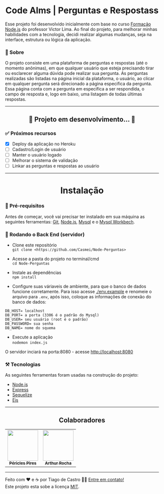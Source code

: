 <h1 align="center">Code Alms | Perguntas e Respostass
</h1>
<!-- ME CONTRATA! AAAAAAAAAAAA kkkkk -->

Esse projeto foi desenvolvido inicialmente com base no curso [Formação Node.js](https://www.udemy.com/course/formacao-nodejs/) do professor Victor Lima. Ao final do projeto, para melhorar minhas habilidades com a tecnologia, decidi realizar algumas mudanças, seja na interface, estrutura ou lógica da aplicação.
### 🔖 Sobre
O projeto consiste em uma plataforma de perguntas e respostas (até o momento anônimas), em que qualquer usuário que esteja precisando tirar ou esclarecer alguma dúvida pode realizar sua pergunta. As perguntas realizadas são listadas na página inicial da plataforma, o usuário, ao clicar em qualquer pergunta será direcionado a página especifica da pergunta. Essa página conta com a pergunta em especifica a ser respondida, o campo de resposta e, logo em baixo, uma listagem de todas últimas respostas. 

---

<h2 align="center"> 
	🚧  Projeto em desenvolvimento...  🚧
</h2>

### ✅ Próximos recursos

- [x] Deploy da aplicação no Heroku
- [ ] Cadastro/Login de usuário
- [ ] Manter o usuário logado
- [ ] Melhorar o sistema de validação
- [ ] Linkar as perguntas e respostas ao usuário

---

<h1 align="center">Instalação
</h1>

### 🏁 Pré-requisitos

Antes de começar, você vai precisar ter instalado em sua máquina as seguintes ferramentas:
[Git](https://git-scm.com), [Node.js](https://nodejs.org/en/), [Mysql](https://www.mysql.com/) e o [Mysql Workbech](https://www.mysql.com/products/workbench/).

### 🎲 Rodando o Back End (servidor)
- Clone este repositório <br>
```git clone <https://github.com/Casmei/Node-Perguntas>```

- Acesse a pasta do projeto no terminal/cmd <br>
```cd Node-Perguntas```

- Instale as dependências <br>```npm install```

- Configure suas váriaveis de ambiente, para que o banco de dados funcione corretamente. Para isso acesse [./env.example](/.env.example) e renomeie o arquivo para ```.env```, após isso, coloque as informações de conexão do banco de dados:
```
DB_HOST= localhost
DB_PORT= a porta (3306 é o padrão do Mysql)
DB_USER= seu usuário (root é o padrão)
DB_PASSWORD= sua senha
DB_NAME= nome do squema
```

- Execute a aplicação <br>
```nodemon index.js```

O servidor inciará na porta:8080 - acesse <http://localhost:8080>

### ⚒️ Tecnologias

As seguintes ferramentas foram usadas na construção do projeto:

- [Node.js](https://nodejs.org/en/)
- [Express](https://expressjs.com/pt-br/)
- [Sequelize](https://www.typescriptlang.org/)
- [Ejs](https://ejs.co/)

---

<h2 align="center">Colaboradores
</h2>

<table>
  <tr>
    <td align="center"><a href="https://github.com/bitpickle"><img src="https://avatars.githubusercontent.com/u/52581118" width="100px;" alt=""/><br /><sub><b>Péricles Pires</b></sub></td>
    <td align="center"><a href="https://github.com/ArthurRAmaral"><img src="https://avatars.githubusercontent.com/u/48517851" width="100px;"  alt=""/><br /><sub><b>Arthur Rocha</b></sub></a><br /></td>
    
  </tr>
 </table>

---



Feito com ❤️ e ☕ por Tiago de Castro 👋🏽 [Entre em contato!](https://www.linkedin.com/in/tiago-de-castro-lima-3814911b9/) <br>
Este projeto esta sobe a licença [MIT](./LICENSE).



